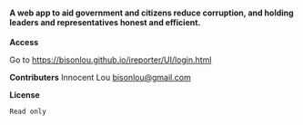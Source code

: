 

#### A web app to aid government and citizens reduce corruption, and holding leaders and representatives honest and efficient.


**Access**

Go to https://bisonlou.github.io/ireporter/UI/login.html



**Contributers**
Innocent Lou <bisonlou@gmail.com>

**License**
```
Read only

```
